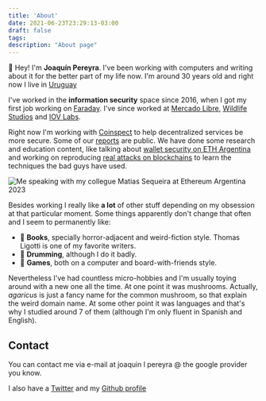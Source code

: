 ```yaml
---
title: 'About'
date: 2021-06-23T23:29:13-03:00
draft: false
tags:
description: "About page"
---
```


👋 Hey! I'm **Joaquín Pereyra**. I've been working with computers and writing about it for the better part of my life now. I'm around 30 years old and right now I live in [Uruguay]()

I've worked in the **information security** space since 2016, when I got my first job working on [Faraday](https://github.com/infobyte/faraday). I've since worked at [Mercado Libre](https://www.nasdaq.com/es/market-activity/stocks/meli), [Wildlife Studios](https://wildlifestudios.com/) and [IOV Labs](https://www.iovlabs.org/). 

Right now I'm working with [Coinspect](https://www.coinspect.com/) to help decentralized services be more secure. Some of our [reports](https://github.com/coinspect/publications) are public. We have done some research and education content, like talking about [wallet security on ETH Argentina](https://www.youtube.com/live/kc88CEl3vzQ?si=nJxQSHTCG8ZhaADj&t=9481) and working on reproducing [real attacks on blockchains](https://github.com/coinspect/learn-evm-attacks) to learn the techniques the bad guys have used.

![Me speaking with my collegue Matias Sequeira at Ethereum Argentina 2023](/eth-arg-photo.jpg)

Besides working I really like **a lot** of other stuff depending on my obsession at that particular moment. Some things apparently don't change that often and I seem to permanently like:

- 📖 **Books**, specially horror-adjacent and weird-fiction style. Thomas Ligotti is one of my favorite writers. 
- 🥁 **Drumming**, although I do it badly. 
- 🎲 **Games**, both on a computer and board-with-friends style.

Nevertheless I've had countless micro-hobbies and I'm usually toying around with a new one all the time. At one point it was mushrooms. Actually, _agaricus_ is just a fancy name for the common mushroom, so that explain the weird domain name. At some other point it was languages and that's why I studied around 7 of them (although I'm only fluent in Spanish and English).
## Contact 
You can contact me via e-mail at joaquin l pereyra @ the google provider you know. 

I also have a [Twitter](https://twitter.com/0xmatebabe) and my [Github profile](https://github.com/joaquinlpereyra)
